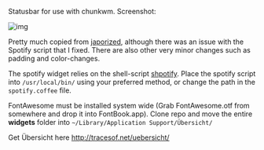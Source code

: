 Statusbar for use with chunkwm. Screenshot:

![img](https://user-images.githubusercontent.com/6175959/35296227-b4c0d428-007b-11e8-804c-8a4244a547f2.png)

Pretty much copied from [japorized](https://github.com/japorized/dotfiles), although there was an issue with the Spotify script that I fixed.
There are also other very minor changes such as padding and color-changes.

The spotify widget relies on the shell-script [shpotify](https://github.com/hnarayanan/shpotify).
Place the spotify script into `/usr/local/bin/` using your preferred method,
or change the path in the `spotify.coffee` file.

FontAwesome must be installed system wide (Grab FontAwesome.otf from somewhere and drop it into FontBook.app).
Clone repo and move the entire **widgets** folder into `~/Library/Application Support/Übersicht/`

Get Übersicht here http://tracesof.net/uebersicht/
